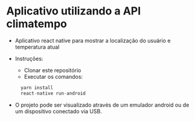 # Aplicativo utilizando a API climatempo

- Aplicativo react native para mostrar a localização do usuário e temperatura atual

+ Instruções:
  - Clonar este repositório
  - Executar os comandos:
  
  ```js
    yarn install
    react-native run-android
  ```
  
- O projeto pode ser visualizado através de um emulador android ou de um dispositivo conectado via USB.



